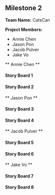 ## Milestone 2

**Team Name:** CatsCan

**Project Members:**
* Annie Chen
* Jason Pon
* Jacob Pulver
* Jake Vo

** Annie Chen **
#### Story Board 1

#### Story Board 2


** Jason Pon **
#### Story Board 3

#### Story Board 4


** Jacob Pulver **
#### Story Board 5

#### Story Board 6


** Jake Vo **
#### Story Board 7

#### Story Board 8
